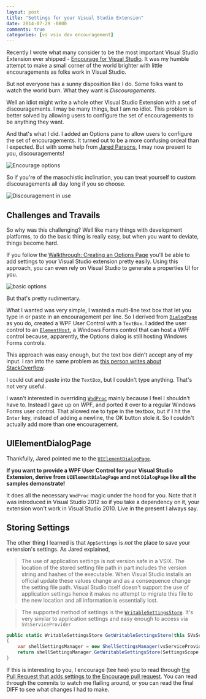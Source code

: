 ```yaml
---
layout: post
title: "Settings for your Visual Studio Extension"
date: 2014-07-29 -0800
comments: true
categories: [vs vsix dev encouragement]
---
```


Recently I wrote what many consider to be the most important Visual Studio Extension ever shipped -  [Encourage for Visual Studio](http://haacked.com/archive/2014/06/20/encourage-vs/). It was my humble attempt to make a small corner of the world brighter with little encouragements as folks work in Visual Studio.

But not everyone has a sunny disposition like I do. Some folks want to watch the world burn. What they want is _Discouragements_.

Well an idiot might write a whole other Visual Studio Extension with a set of discouragements. I may be many things, but I am no idiot. This problem is better solved by allowing users to configure the set of encouragements to be anything they want.

And that's what I did. I added an Options pane to allow users to configure the set of encouragements. It turned out to be a more confusing ordeal than I expected. But with some help from [Jared Parsons](http://blog.paranoidcoding.com/), I may now present to you, discouragements!

![Encourage options](https://cloud.githubusercontent.com/assets/19977/3739511/4d354428-174b-11e4-86a8-917e8abe300c.png)

So if you're of the masochistic inclination, you can treat yourself to custom discouragements all day long if you so choose.

![Discouragement in use](https://cloud.githubusercontent.com/assets/19977/3739512/4d359590-174b-11e4-8468-3d32e2a0e4cd.png)

## Challenges and Travails

So why was this challenging? Well like many things with development platforms, to do the basic thing is really easy, but when you want to deviate, things become hard.

If you follow the [Walkthrough: Creating an Options Page](http://msdn.microsoft.com/en-us/library/bb166195.aspx) you'll be able to add settings to your Visual Studio extension pretty easily. Using this approach, you can even rely on Visual Studio to generate a properties UI for you.

![basic options](https://cloud.githubusercontent.com/assets/19977/3739630/a726fd0e-174c-11e4-98b7-036f08f0c625.png)

But that's pretty rudimentary.

What I wanted was very simple, I wanted a multi-line text box that let you type in or paste in an encouragement per line. So I derived from [`DialogPage`](https://www.google.com/webhp?sourceid=chrome-instant&ion=1&espv=2&ie=UTF-8#q=DialogPage) as you do, created a WPF User Control with a `TextBox`. I added the user control to an [`ElementHost`](http://msdn.microsoft.com/en-us/library/system.windows.forms.integration.elementhost\(v=vs.110\).aspx), a Windows Forms control that can host a WPF control because, apparently, the Options dialog is still hosting Windows Forms controls.

This approach was easy enough, but the text box didn't accept any of my input. I ran into the same problem as [this person writes about StackOverflow](http://stackoverflow.com/questions/835878/wpf-textbox-not-accepting-input-when-in-elementhost-in-window-forms/5315184#5315184).

I could cut and paste into the `TextBox`, but I couldn't type anything. That's not very useful.

I wasn't interested in overriding [`WndProc`](http://msdn.microsoft.com/en-us/library/system.windows.forms.control.wndproc\(v=vs.110\).aspx) mainly because I feel I shouldn't have to. Instead I gave up on WPF, and ported it over to a regular Windows Forms user control. That allowed me to type in the textbox, but if I hit the `Enter` key, instead of adding a newline, the OK button stole it. So I couldn't actually add more than one encouragement.

## UIElementDialogPage

Thankfully, Jared pointed me to the [`UIElementDialogPage`](http://msdn.microsoft.com/en-us/library/vstudio/microsoft.visualstudio.shell.uielementdialogpage.dialogkeypendingevent\(v=vs.110\).aspx).

__If you want to provide a WPF User Control for your Visual Studio Extension, derive from `UIElementDialogPage` and not `DialogPage` like all the samples demonstrate!__

It does all the necessary `WndProc` magic under the hood for you. Note that it was introduced in Visual Studio 2012 so if you take a dependency on it, your extension won't work in Visual Studio 2010. Live in the present I always say.

## Storing Settings

The other thing I learned is that `AppSettings` is _not_ the place to save your extension's settings. As Jared explained,

> The use of application settings is not version safe in a VSIX. The location of the stored setting file path in part includes the version string and hashes of the executable.  When Visual Studio installs an official update these values change and as a consequence change the setting file path.  Visual Studio itself doesn't support the use of application settings hence it makes no attempt to migrate this file to the new location and all information is essentially lost.  

> The supported method of settings is the [`WritableSettingsStore`](http://msdn.microsoft.com/en-us/library/microsoft.visualstudio.settings.writablesettingsstore.aspx).  It's very similar to application settings and easy enough to access via `SVsServiceProvider` 

```csharp
public static WritableSettingsStore GetWritableSettingsStore(this SVsServiceProvider vsServiceProvider)
{
    var shellSettingsManager = new ShellSettingsManager(vsServiceProvider);
    return shellSettingsManager.GetWritableSettingsStore(SettingsScope.UserSettings);
}
```

If this is interesting to you, I encourage (tee hee) you to read through [the Pull Request that adds settings to the Encourage pull request](https://github.com/Haacked/Encourage/pull/27). You can read through the commits to watch me flailing around, or you can read the final DIFF to see what changes I had to make.
